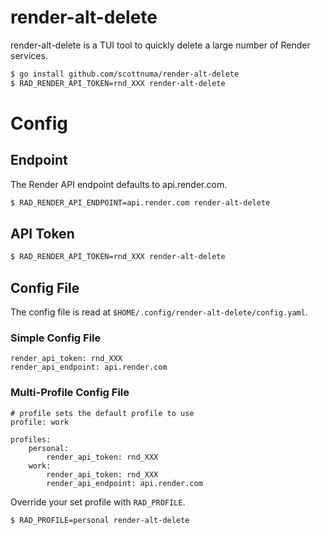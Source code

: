 # render-alt-delete

render-alt-delete is a TUI tool to quickly delete a large number of Render services.

```bash
$ go install github.com/scottnuma/render-alt-delete
$ RAD_RENDER_API_TOKEN=rnd_XXX render-alt-delete
```

# Config

## Endpoint

The Render API endpoint defaults to api.render.com.

```bash
$ RAD_RENDER_API_ENDPOINT=api.render.com render-alt-delete
```

## API Token

```bash
$ RAD_RENDER_API_TOKEN=rnd_XXX render-alt-delete
```

## Config File

The config file is read at `$HOME/.config/render-alt-delete/config.yaml`.


### Simple Config File
```
render_api_token: rnd_XXX
render_api_endpoint: api.render.com
```

### Multi-Profile Config File
```
# profile sets the default profile to use
profile: work

profiles:
    personal:
        render_api_token: rnd_XXX
    work:
        render_api_token: rnd_XXX
        render_api_endpoint: api.render.com
```

Override your set profile with `RAD_PROFILE`.
```bash
$ RAD_PROFILE=personal render-alt-delete
```
